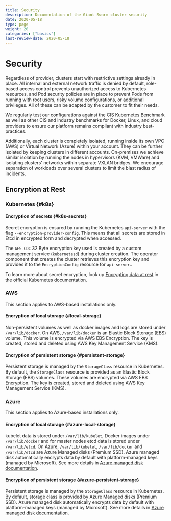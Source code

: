 ```yaml
---
title: Security
description: Documentation of the Giant Swarm cluster security
date: 2020-05-18
type: page
weight: 20
categories: ["basics"]
last-review-date: 2020-05-18
---
```


# Security

Regardless of provider, clusters start with restrictive settings already in place. All internal and external network traffic is denied by default, role-based access control prevents unauthorized access to Kubernetes resources, and Pod security policies are in place to prevent Pods from running with root users, risky volume configurations, or additional privileges. All of these can be adapted by the customer to fit their needs. 

We regularly test our configurations against the CIS Kubernetes Benchmark as well as other CIS and industry benchmarks for Docker, Linux, and cloud providers to ensure our platform remains compliant with industry best-practices.

Additionally, each cluster is completely isolated, running inside its own VPC (AWS) or Virtual Network (Azure) within your account. They can be further isolated by keeping clusters in different accounts. On-premises we achieve similar isolation by running the nodes in hypervisors (KVM, VMWare) and isolating clusters' networks within separate VXLAN bridges. We encourage separation of workloads over several clusters to limit the blast radius of incidents.

## Encryption at Rest

### Kubernetes {#k8s}

#### Encryption of secrets {#k8s-secrets}

Secret encryption is ensured by running the Kubernetes `api-server` with the flag `--encryption-provider-config`. This means that all secrets are stored in Etcd in encrypted form and decrypted when accessed.

The `AES-CDC` 32 Byte encryption key used is created by a custom management service (`kubernetesd`) during cluster creation. The operator component that creates the cluster retrieves this encryption key and provides it to the `EncryptionConfig` resource for `api-server`..

To learn more about secret encryption, look up [Encrypting data at rest](https://kubernetes.io/docs/tasks/administer-cluster/encrypt-data/) in the official Kubernetes documentation.

### AWS

This section applies to AWS-based installations only.

#### Encryption of local storage {#local-storage}

Non-persistent volumes as well as docker images and logs are stored under `/var/lib/docker`. On AWS, `/var/lib/docker` is an Elastic Block Storage (EBS) volume. This volume is encrypted via AWS EBS Encryption. The key is created, stored and deleted using AWS Key Management Service (KMS).

#### Encryption of persistent storage {#persistent-storage}

Persistent storage is managed by the `StorageClass` resource in Kubernetes. By default, the `StorageClass` resource is provided as an Elastic Block Storage (EBS) volumes. These volumes are encrypted via AWS EBS Encryption. The key is created, stored and deleted using AWS Key Management Service (KMS).

### Azure

This section applies to Azure-based installations only.

#### Encryption of local storage {#azure-local-storage}

kubelet data is stored under `/var/lib/kubelet`, Docker images under `/var/lib/docker` and for master nodes etcd data is stored under `/var/lib/etcd`. On Azure, `/var/lib/kubelet`, `/var/lib/docker` and `/var/lib/etcd` are Azure Managed disks (Premium SSD). Azure managed disk automatically encrypts data by default with platform-managed keys (managed by Microsoft). See more details in [Azure managed disk documentation](https://docs.microsoft.com/en-us/azure/virtual-machines/linux/disk-encryption).

#### Encryption of persistent storage {#azure-persistent-storage}

Persistent storage is managed by the `StorageClass` resource in Kubernetes. By default, storage class is provided by Azure Managed disks (Premium SSD). Azure managed disk automatically encrypts data by default with platform-managed keys (managed by Microsoft). See more details in [Azure managed disk documentation](https://docs.microsoft.com/en-us/azure/virtual-machines/linux/disk-encryption).
